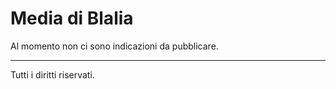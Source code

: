 # Media di Blalia
Al momento non ci sono indicazioni da pubblicare.

---
Tutti i diritti riservati.
